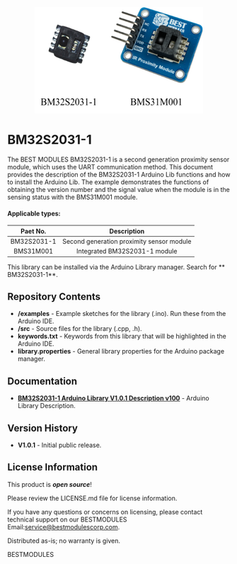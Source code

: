 <div align=center>
<img src="https://github.com/BestModules-Libraries/img/blob/main/BM32S2031-1_BMS31M001_V1.0.png" width="380" height="240"> 
</div> 


BM32S2031-1
===========================================================

The BEST MODULES BM32S2031-1 is a second generation proximity sensor module, which uses the UART communication method. This document provides the description of the BM32S2031-1 Arduino Lib functions and how to install the Arduino Lib. The example demonstrates the functions of obtaining the version number and the signal value when the module is in the sensing status with the BMS31M001 module.

#### Applicable types:
<div align=center>

|Paet No.   |Description                              |
|:---------:|:---------------------------------------:|
|BM32S2031-1|Second generation proximity sensor module|
|BMS31M001  |Integrated BM32S2031-1 module            |

</div> 

This library can be installed via the Arduino Library manager. Search for ** BM32S2031-1**. 

Repository Contents
-------------------

* **/examples** - Example sketches for the library (.ino). Run these from the Arduino IDE. 
* **/src** - Source files for the library (.cpp, .h).
* **keywords.txt** - Keywords from this library that will be highlighted in the Arduino IDE. 
* **library.properties** - General library properties for the Arduino package manager. 

Documentation 
-------------------

* **[ BM32S2031-1 Arduino Library V1.0.1 Description v100](https://www.bestmodulescorp.com/bm32s2031-1.html#tab-product2)** - Arduino Library Description.

Version History  
-------------------

* **V1.0.1** - Initial public release.

License Information
-------------------

This product is _**open source**_! 

Please review the LICENSE.md file for license information. 

If you have any questions or concerns on licensing, please contact technical support on our BESTMODULES Email:service@bestmodulescorp.com.

Distributed as-is; no warranty is given.

BESTMODULES
